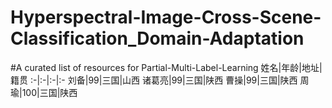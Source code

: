 # Hyperspectral-Image-Cross-Scene-Classification_Domain-Adaptation

#A curated list of resources for Partial-Multi-Label-Learning
姓名|年龄|地址|籍贯
:-|:-|:-|:-
刘备|99|三国|山西
诸葛亮|99|三国|陕西
曹操|99|三国|陕西
周瑜|100|三国|陕西

